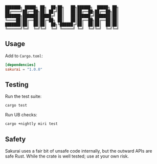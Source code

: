 ```

███████╗ █████╗ ██╗  ██╗██╗   ██╗██████╗  █████╗ ██╗
██╔════╝██╔══██╗██║ ██╔╝██║   ██║██╔══██╗██╔══██╗██║
███████╗███████║█████╔╝ ██║   ██║██████╔╝███████║██║
╚════██║██╔══██║██╔═██╗ ██║   ██║██╔══██╗██╔══██║██║
███████║██║  ██║██║  ██╗╚██████╔╝██║  ██║██║  ██║██║
╚══════╝╚═╝  ╚═╝╚═╝  ╚═╝ ╚═════╝ ╚═╝  ╚═╝╚═╝  ╚═╝╚═╝

```

## Usage

Add to `Cargo.toml`:

```toml
[dependencies]
sakurai = "1.0.0"
```

## Testing

Run the test suite:

```bash
cargo test
```

Run UB checks:

```bash
cargo +nightly miri test
```

## Safety

Sakurai uses a fair bit of unsafe code internally, but the outward APIs are safe Rust. While the crate is well tested; use at your own risk.
